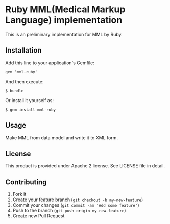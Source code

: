 # Ruby MML(Medical Markup Language) implementation 

This is an preliminary implementation for MML by Ruby.

## Installation

Add this line to your application's Gemfile:

    gem 'mml-ruby'

And then execute:

    $ bundle

Or install it yourself as:

    $ gem install mml-ruby

## Usage

Make MML from data model and write it to XML form.

## License

This product is provided under Apache 2 license.
See LICENSE file in detail.

## Contributing

1. Fork it
2. Create your feature branch (`git checkout -b my-new-feature`)
3. Commit your changes (`git commit -am 'Add some feature'`)
4. Push to the branch (`git push origin my-new-feature`)
5. Create new Pull Request
